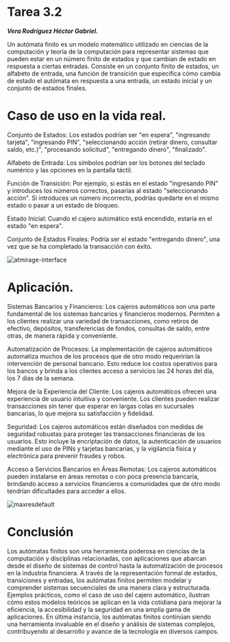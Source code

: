 # Tarea 3.2
***Vera Rodríguez Héctor Gabriel.***

Un autómata finito es un modelo matemático utilizado en ciencias de la computación y teoría de la computación para representar sistemas que pueden estar en un número finito de estados y que cambian de estado en respuesta a ciertas entradas. Consiste en un conjunto finito de estados, un alfabeto de entrada, una función de transición que especifica cómo cambia de estado el autómata en respuesta a una entrada, un estado inicial y un conjunto de estados finales.

# Caso de uso en la vida real.

Conjunto de Estados: Los estados podrían ser "en espera", "ingresando tarjeta", "ingresando PIN", "seleccionando acción (retirar dinero, consultar saldo, etc.)", "procesando solicitud", "entregando dinero", "finalizado".

Alfabeto de Entrada: Los símbolos podrían ser los botones del teclado numérico y las opciones en la pantalla táctil.

Función de Transición: Por ejemplo, si estás en el estado "ingresando PIN" y introduces los números correctos, pasarías al estado "seleccionando acción". Si introduces un número incorrecto, podrías quedarte en el mismo estado o pasar a un estado de bloqueo.

Estado Inicial: Cuando el cajero automático está encendido, estaría en el estado "en espera".

Conjunto de Estados Finales: Podría ser el estado "entregando dinero", una vez que se ha completado la transacción con éxito.

![atmirage-interface](https://github.com/GabrielRoFe/LenguajesYAutomatas/assets/160956553/5ee02942-b064-434b-a872-bbf1961ab1b4)

# Aplicación.

Sistemas Bancarios y Financieros: Los cajeros automáticos son una parte fundamental de los sistemas bancarios y financieros modernos. Permiten a los clientes realizar una variedad de transacciones, como retiros de efectivo, depósitos, transferencias de fondos, consultas de saldo, entre otras, de manera rápida y conveniente.

Automatización de Procesos: La implementación de cajeros automáticos automatiza muchos de los procesos que de otro modo requerirían la intervención de personal bancario. Esto reduce los costos operativos para los bancos y brinda a los clientes acceso a servicios las 24 horas del día, los 7 días de la semana.

Mejora de la Experiencia del Cliente: Los cajeros automáticos ofrecen una experiencia de usuario intuitiva y conveniente. Los clientes pueden realizar transacciones sin tener que esperar en largas colas en sucursales bancarias, lo que mejora su satisfacción y fidelidad.

Seguridad: Los cajeros automáticos están diseñados con medidas de seguridad robustas para proteger las transacciones financieras de los usuarios. Esto incluye la encriptación de datos, la autenticación de usuarios mediante el uso de PINs y tarjetas bancarias, y la vigilancia física y electrónica para prevenir fraudes y robos.

Acceso a Servicios Bancarios en Áreas Remotas: Los cajeros automáticos pueden instalarse en áreas remotas o con poca presencia bancaria, brindando acceso a servicios financieros a comunidades que de otro modo tendrían dificultades para acceder a ellos.

![maxresdefault](https://github.com/GabrielRoFe/LenguajesYAutomatas/assets/160956553/67783f9f-1901-467c-b572-f7200e7359cc)

# Conclusión

Los autómatas finitos son una herramienta poderosa en ciencias de la computación y disciplinas relacionadas, con aplicaciones que abarcan desde el diseño de sistemas de control hasta la automatización de procesos en la industria financiera. A través de la representación formal de estados, transiciones y entradas, los autómatas finitos permiten modelar y comprender sistemas secuenciales de una manera clara y estructurada. Ejemplos prácticos, como el caso de uso del cajero automático, ilustran cómo estos modelos teóricos se aplican en la vida cotidiana para mejorar la eficiencia, la accesibilidad y la seguridad en una amplia gama de aplicaciones. En última instancia, los autómatas finitos continúan siendo una herramienta invaluable en el diseño y análisis de sistemas complejos, contribuyendo al desarrollo y avance de la tecnología en diversos campos.
